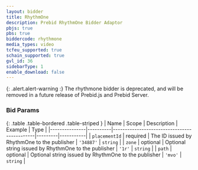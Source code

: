 ```yaml
---
layout: bidder
title: RhythmOne
description: Prebid RhythmOne Bidder Adaptor
pbjs: true
pbs: true
biddercode: rhythmone
media_types: video
tcfeu_supported: true
schain_supported: true
gvl_id: 36
sidebarType: 1
enable_download: false
---
```


{: .alert.alert-warning :}
The rhythmone bidder is deprecated, and will be removed in a future release of Prebid.js and Prebid Server.

### Bid Params

{: .table .table-bordered .table-striped }
| Name          | Scope    | Description                                 | Example | Type      |
|---------------|----------|---------------------------------------------|---------|-----------|
| `placementId` | required | The ID issued by RhythmOne to the publisher | `'34887'` | `string`  |
| `zone` | optional | Optional string issued by RhythmOne to the publisher | `'1r'` | `string` |
| `path` | optional | Optional string issued by RhythmOne to the publisher | `'mvo'` | `string` |
